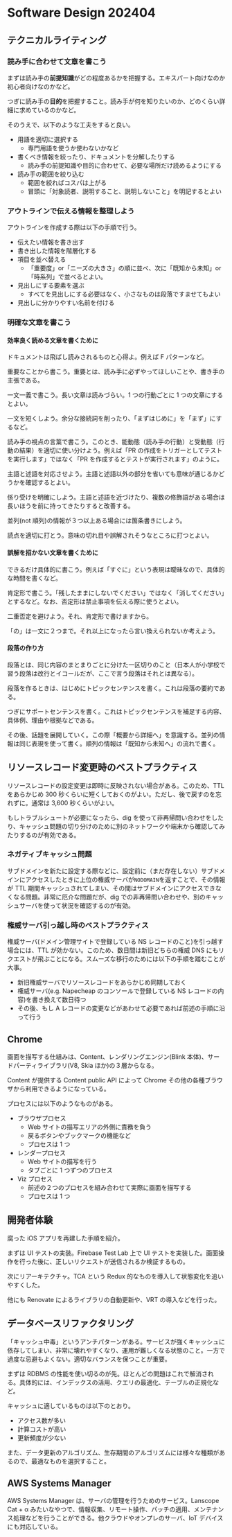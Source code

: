 # Software Design 202404

## テクニカルライティング

### 読み手に合わせて文章を書こう

まずは読み手の**前提知識**がどの程度あるかを把握する。エキスパート向けなのか初心者向けなのかなど。

つぎに読み手の**目的**を把握すること。読み手が何を知りたいのか、どのくらい詳細に求めているのかなど。

そのうえで、以下のような工夫をすると良い。

- 用語を適切に選択する
  - 専門用語を使うか使わないかなど
- 書くべき情報を絞ったり、ドキュメントを分解したりする
  - 読み手の前提知識や目的に合わせて、必要な場所だけ読めるようにする
- 読み手の範囲を絞り込む
  - 範囲を絞ればコスパは上がる
  - 冒頭に「対象読者、説明すること、説明しないこと」を明記するとよい

### アウトラインで伝える情報を整理しよう

アウトラインを作成する際は以下の手順で行う。

- 伝えたい情報を書き出す
- 書き出した情報を階層化する
- 項目を並べ替える
  - 「重要度」or「ニーズの大きさ」の順に並べ、次に「既知から未知」or「時系列」で並べるとよい。
- 見出しにする要素を選ぶ
  - すべてを見出しにする必要はなく、小さなものは段落ですませてもよい
- 見出しに分かりやすい名前を付ける

### 明確な文章を書こう

#### 効率良く読める文章を書くために

ドキュメントは飛ばし読みされるものと心得よ。例えば F パターンなど。

重要なことから書こう。重要とは、読み手に必ずやってほしいことや、書き手の主張である。

一文一義で書こう。長い文章は読みづらい。1 つの行動ごとに 1 つの文章にするとよい。

一文を短くしよう。余分な接続詞を削ったり、「まずはじめに」を「まず」にするなど。

読み手の視点の言葉で書こう。このとき、能動態（読み手の行動）と受動態（行動の結果）を適切に使い分けよう。例えば「PR の作成をトリガーとしてテストを実行します」ではなく「PR を作成するとテストが実行されます」のように。

主語と述語を対応させよう。主語と述語以外の部分を省いても意味が通じるかどうかを確認するとよい。

係り受けを明確にしよう。主語と述語を近づけたり、複数の修飾語がある場合は長いほうを前に持ってきたりすると改善する。

並列(not 順列)の情報が３つ以上ある場合には箇条書きにしよう。

読点を適切に打とう。意味の切れ目や誤解されそうなところに打つとよい。

#### 誤解を招かない文章を書くために

できるだけ具体的に書こう。例えば「すぐに」という表現は曖昧なので、具体的な時間を書くなど。

肯定形で書こう。「残したままにしないでください」ではなく「消してください」とするなど。なお、否定形は禁止事項を伝える際に使うとよい。

二重否定を避けよう。それ、肯定形で書けますから。

「の」は一文に２つまで。それ以上になったら言い換えられないか考えよう。

#### 段落の作り方

段落とは、同じ内容のまとまりごとに分けた一区切りのこと（日本人が小学校で習う段落は改行とイコールだが、ここで言う段落はそれとは異なる）。

段落を作るときは、はじめにトピックセンテンスを書く。これは段落の要約である。

つぎにサポートセンテンスを書く。これはトピックセンテンスを補足する内容、具体例、理由や根拠などである。

その後、話題を展開していく。この際「概要から詳細へ」を意識する。並列の情報は同じ表現を使って書く。順列の情報は「既知から未知へ」の流れで書く。

## リソースレコード変更時のベストプラクティス

リソースレコードの設定変更は即時に反映されない場合がある。このため、TTL をあらかじめ 300 秒くらいに短くしておくのがよい。ただし、後で戻すのを忘れずに。通常は 3,600 秒くらいがよい。

もしトラブルシュートが必要になったら、dig を使って非再帰問い合わせをしたり、キャッシュ問題の切り分けのために別のネットワークや端末から確認してみたりするのが有効である。

### ネガティブキャッシュ問題

サブドメインを新たに設定する際などに、設定前に（まだ存在しない）サブドメインにアクセスしたときに上位の権威サーバが`NODOMAIN`を返すことで、その情報が TTL 期間キャッシュされてしまい、その間はサブドメインにアクセスできなくなる問題。非常に厄介な問題だが、dig での非再帰問い合わせや、別のキャッシュサーバを使って状況を確認するのが有効。

### 権威サーバ引っ越し時のベストプラクティス

権威サーバ(ドメイン管理サイトで登録している NS レコードのこと)を引っ越す場合には、TTL が効かない。このため、数日間は新旧どちらの権威 DNS にもリクエストが飛ぶことになる。スムーズな移行のためには以下の手順を踏むことが大事。

- 新旧権威サーバでリソースレコードをあらかじめ同期しておく
- 権威サーバ(e.g. Napecheap のコンソールで登録している NS レコードの内容)を書き換えて数日待つ
- その後、もし A レコードの変更などがあわせて必要であれば前述の手順に沿って行う

## Chrome

画面を描写する仕組みは、Content、レンダリングエンジン(Blink 本体)、サードパーティライブラリ(V8, Skia ほか)の３層からなる。

Content が提供する Content public API によって Chrome その他の各種ブラウザから利用できるようになっている。

プロセスには以下のようなものがある。

- ブラウザプロセス
  - Web サイトの描写エリアの外側に責務を負う
  - 戻るボタンやブックマークの機能など
  - プロセスは 1 つ
- レンダープロセス
  - Web サイトの描写を行う
  - タブごとに 1 つずつのプロセス
- Viz プロセス
  - 前述の２つのプロセスを組み合わせて実際に画面を描写する
  - プロセスは 1 つ

## 開発者体験

腐った iOS アプリを再建した手順を紹介。

まずは UI テストの実装。Firebase Test Lab 上で UI テストを実装した。画面操作を行った後に、正しいリクエストが送信されるか検証するもの。

次にリアーキテクチャ。TCA という Redux 的なものを導入して状態変化を追いやすくした。

他にも Renovate によるライブラリの自動更新や、VRT の導入などを行った。

## データベースリファクタリング

「キャッシュ中毒」というアンチパターンがある。サービスが強くキャッシュに依存してしまい、非常に壊れやすくなり、運用が難しくなる状態のこと。一方で過度な忌避もよくない。適切なバランスを保つことが重要。

まずは RDBMS の性能を使い切るのが先。ほとんどの問題はこれで解消される。具体的には、インデックスの活用、クエリの最適化、テーブルの正規化など。

キャッシュに適しているものは以下のとおり。

- アクセス数が多い
- 計算コストが高い
- 更新頻度が少ない

また、データ更新のアルゴリズム、生存期間のアルゴリズムには様々な種類があるので、最適なものを選択すること。

## AWS Systems Manager

AWS Systems Manager は、サーバの管理を行うためのサービス。Lanscope Cat + α みたいなやつで、情報収集、リモート操作、パッチの適用、メンテナンス処理などを行うことができる。他クラウドやオンプレのサーバ、IoT デバイスにも対応している。
